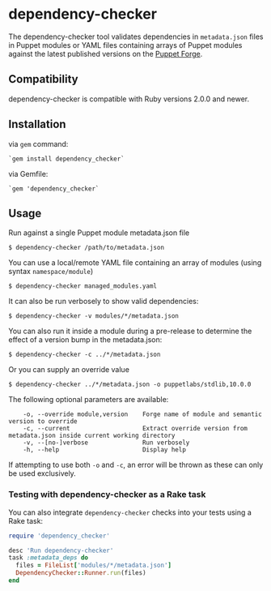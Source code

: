 # dependency-checker

The dependency-checker tool validates dependencies in `metadata.json` files in Puppet modules or YAML files containing arrays of Puppet modules against the latest published versions on the [Puppet Forge](https://forge.puppet.com/).

## Compatibility

dependency-checker is compatible with Ruby versions 2.0.0 and newer.

## Installation

via `gem` command:

    `gem install dependency_checker`

via Gemfile:

    `gem 'dependency_checker`

## Usage

Run against a single Puppet module metadata.json file

    $ dependency-checker /path/to/metadata.json

You can use a local/remote YAML file containing an array of modules (using syntax `namespace/module`)

    $ dependency-checker managed_modules.yaml

It can also be run verbosely to show valid dependencies:

    $ dependency-checker -v modules/*/metadata.json

You can also run it inside a module during a pre-release to determine the effect of a version bump in the metadata.json:

    $ dependency-checker -c ../*/metadata.json

Or you can supply an override value

    $ dependency-checker ../*/metadata.json -o puppetlabs/stdlib,10.0.0

The following optional parameters are available:
```
    -o, --override module,version    Forge name of module and semantic version to override
    -c, --current                    Extract override version from metadata.json inside current working directory
    -v, --[no-]verbose               Run verbosely
    -h, --help                       Display help
```

If attempting to use both `-o` and `-c`, an error will be thrown as these can only be used exclusively.

### Testing with dependency-checker as a Rake task

You can also integrate `dependency-checker` checks into your tests using a Rake task:

```ruby
require 'dependency_checker'

desc 'Run dependency-checker'
task :metadata_deps do
  files = FileList['modules/*/metadata.json']
  DependencyChecker::Runner.run(files)
end
```
